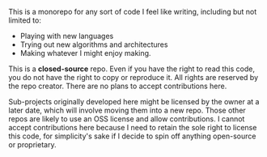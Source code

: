 This is a monorepo for any sort of code I feel like writing, including but not limited to:

- Playing with new languages
- Trying out new algorithms and architectures
- Making whatever I might enjoy making.

This is a **closed-source** repo. Even if you have the right to read this code, you do not have the right to copy or reproduce it. All rights are reserved by the repo creator. There are no plans to accept contributions here.

Sub-projects originally developed here might be licensed by the owner at a later date, which will involve moving them into a new repo. Those other repos are likely to use an OSS license and allow contributions. I cannot accept contributions here because I need to retain the sole right to license this code, for simplicity's sake if I decide to spin off anything open-source or proprietary.
